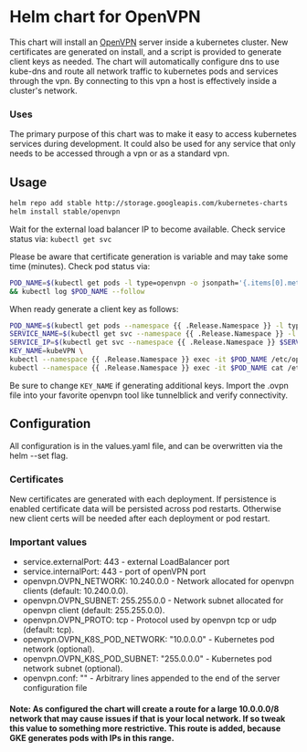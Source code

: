 # Helm chart for OpenVPN
This chart will install an [OpenVPN](https://openvpn.net/) server inside a kubernetes cluster.  New certificates are generated on install, and a script is provided to generate client keys as needed.  The chart will automatically configure dns to use kube-dns and route all network traffic to kubernetes pods and services through the vpn.  By connecting to this vpn a host is effectively inside a cluster's network.

### Uses
The primary purpose of this chart was to make it easy to access kubernetes services during development.  It could also be used for any service that only needs to be accessed through a vpn or as a standard vpn.

## Usage

```bash
helm repo add stable http://storage.googleapis.com/kubernetes-charts
helm install stable/openvpn
```

Wait for the external load balancer IP to become available.  Check service status via: `kubectl get svc`

Please be aware that certificate generation is variable and may take some time (minutes).
Check pod status via:

```bash
POD_NAME=$(kubectl get pods -l type=openvpn -o jsonpath='{.items[0].metadata.name}') \
&& kubectl log $POD_NAME --follow
```

When ready generate a client key as follows:

```bash
POD_NAME=$(kubectl get pods --namespace {{ .Release.Namespace }} -l type=openvpn -o jsonpath='{.items[0].metadata.name}')
SERVICE_NAME=$(kubectl get svc --namespace {{ .Release.Namespace }} -l type=openvpn  -o jsonpath='{.items[0].metadata.name}')
SERVICE_IP=$(kubectl get svc --namespace {{ .Release.Namespace }} $SERVICE_NAME -o go-template='{{range $k, $v := (index .status.loadBalancer.ingress 0)}}{{$v}}{{end}}')
KEY_NAME=kubeVPN \
kubectl --namespace {{ .Release.Namespace }} exec -it $POD_NAME /etc/openvpn/setup/newClientCert.sh $KEY_NAME $SERVICE_IP
kubectl --namespace {{ .Release.Namespace }} exec -it $POD_NAME cat /etc/openvpn/certs/pki/$KEY_NAME.ovpn > $KEY_NAME.ovpn
```

Be sure to change `KEY_NAME` if generating additional keys.  Import the .ovpn file into your favorite openvpn tool like tunnelblick and verify connectivity.

## Configuration

All configuration is in the values.yaml file, and can be overwritten via the helm --set flag.

### Certificates

New certificates are generated with each deployment.  If persistence is enabled certificate data will be persisted across pod restarts.  Otherwise new client certs will be needed after each deployment or pod restart.

### Important values
* service.externalPort: 443 - external LoadBalancer port
* service.internalPort: 443 - port of openVPN port
* openvpn.OVPN_NETWORK: 10.240.0.0 - Network allocated for openvpn clients (default: 10.240.0.0).
* openvpn.OVPN_SUBNET:  255.255.0.0 - Network subnet allocated for openvpn client (default: 255.255.0.0).
* openvpn.OVPN_PROTO: tcp - Protocol used by openvpn tcp or udp (default: tcp).
* openvpn.OVPN_K8S_POD_NETWORK: "10.0.0.0" - Kubernetes pod network (optional).
* openvpn.OVPN_K8S_POD_SUBNET: "255.0.0.0" - Kubernetes pod network subnet (optional).
* openvpn.conf: "" - Arbitrary lines appended to the end of the server configuration file

#### Note: As configured the chart will create a route for a large 10.0.0.0/8 network that may cause issues if that is your local network.  If so tweak this value to something more restrictive.  This route is added, because GKE generates pods with IPs in this range.
